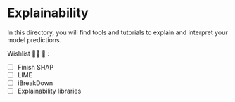 # Explainability

In this directory, you will find tools and tutorials to explain and interpret your model predictions.

Wishlist :woman_technologist: :star2: :
- [ ] Finish SHAP
- [ ] LIME
- [ ] iBreakDown
- [ ] Explainability libraries 
